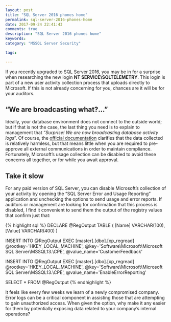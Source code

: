 ```yaml
---
layout: post
title: "SQL Server 2016 phones home"
permalink: sql-server-2016-phones-home
date: 2017-09-24 22:41:43
comments: true
description: "SQL Server 2016 phones home"
keywords:
category: "MSSQL Server Security"

tags:

---
```

If you recently upgraded to SQL Server 2016, you may be in for a surprise when researching the new login **NT SERVICE\SQLTELEMETRY**. 
This login is part of a new user activity collection process that uploads directly to Microsoft. 
If this is not already concerning for you, chances are it will be for your auditors.

## “We are broadcasting what?...”

Ideally, your database environment does not connect to the outside world; but if that is not the case, the last thing you need is to explain to management that “*Surprise! We are now broadcasting database activity logs*”. 
Of course, the [official documentation]( https://support.microsoft.com/en-us/help/3153756/how-to-configure-sql-server-2016-to-send-feedback-to-microsoft) clarifies that the data collected is relatively harmless, but that means little when you are required to pre-approve all external communications in order to maintain compliance. 
Fortunately, Microsoft’s usage collection can be disabled to avoid these concerns all together, or for while you await approval.

## Take it slow

For any paid version of SQL Server, you can disable Microsoft’s collection of your activity by opening the “SQL Server Error and Usage Reporting” application and unchecking the options to send usage and error reports. 
If auditors or management are looking for confirmation that this process is disabled, I find it convenient to send them the output of the registry values that confirm just that:

{% highlight sql %}
DECLARE @RegOutput TABLE (
        [Name]          VARCHAR(100),
        [Value]         VARCHAR(400)
)

INSERT INTO @RegOutput
EXEC [master].[dbo].[xp_regread] @rootkey='HKEY_LOCAL_MACHINE',
@key='Software\Microsoft\Microsoft SQL Server\MSSQL13.<instance>\CPE',
@value_name='CustomerFeedback'

INSERT INTO @RegOutput
EXEC [master].[dbo].[xp_regread] @rootkey='HKEY_LOCAL_MACHINE',
@key='Software\Microsoft\Microsoft SQL Server\MSSQL13.<instance>\CPE',
@value_name='EnableErrorReporting'

SELECT * FROM @RegOutput
{% endhighlight %}

It feels like every few weeks we learn of a newly compromised company. 
Error logs can be a critical component in assisting those that are attempting to gain unauthorized access. 
When given the option, why make it any easier for them by potentially exposing data related to your company’s internal operations?


